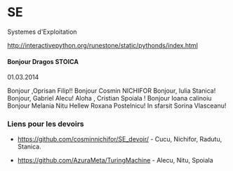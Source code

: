 SE
==

Systemes d'Exploitation


http://interactivepython.org/runestone/static/pythonds/index.html

#### Bonjour Dragos STOICA

01.03.2014

Bonjour ,Oprisan Filip!!
Bonjour Cosmin NICHIFOR
Bonjour, Iulia Stanica!
Bonjour, Gabriel Alecu!
Aloha , Cristian Spoiala !
Bonjour Ioana calinoiu
Bonjour Melania Nitu
Hellew Roxana Postelnicu!
In sfarsit Sorina Vlasceanu!


### Liens pour les devoirs

* https://github.com/cosminnichifor/SE_devoir/ - Cucu, Nichifor, Radutu, Stanica.

* https://github.com/AzuraMeta/TuringMachine - Alecu, Nitu, Spoiala
